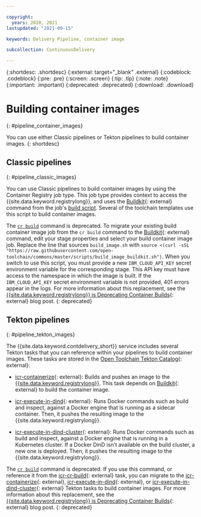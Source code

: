 ```yaml
---

copyright:
  years: 2020, 2021
lastupdated: "2021-09-15"

keywords: Delivery Pipeline, container image

subcollection: ContinuousDelivery

---
```


{:shortdesc: .shortdesc}
{:external: target="_blank" .external}
{:codeblock: .codeblock}
{:pre: .pre}
{:screen: .screen}
{:tip: .tip}
{:note: .note}
{:important: .important}
{:deprecated: .deprecated}
{:download: .download} 

# Building container images
{: #pipeline_container_images}

You can use either Classic pipelines or Tekton pipelines to build container images.
{: shortdesc}

## Classic pipelines
{: #pipeline_classic_images}

You can use Classic pipelines to build container images by using the Container Registry job type. This job type provides context to access the {{site.data.keyword.registrylong}}, and uses the [Buildkit](https://github.com/moby/buildkit){: external} command from the job's [build script](https://github.com/open-toolchain/commons/blob/master/scripts/build_image_buildkit.sh). Several of the toolchain templates use this script to build container images.

The [`cr build`](/docs/container-registry-cli-plugin?topic=container-registry-cli-plugin-containerregcli#bx_cr_build) command is deprecated. To migrate your existing build container image job from the `cr build` command to the [Buildkit](https://github.com/moby/buildkit){: external} command, edit your stage properties and select your build container image job. Replace the line that sources `build_image.sh` with `source <(curl -sSL "https://raw.githubusercontent.com/open-toolchain/commons/master/scripts/build_image_buildkit.sh")`. When you switch to use this script, you must provide a new `IBM_CLOUD_API_KEY` secret environment variable for the corresponding stage. This API key must have access to the namespace in which the image is built. If the `IBM_CLOUD_API_KEY` secret environment variable is not provided, 401 errors appear in the logs. For more information about this replacement, see the [{{site.data.keyword.registrylong}} is Deprecating Container Builds](https://www.ibm.com/cloud/blog/announcements/ibm-cloud-container-registry-deprecating-container-builds){: external} blog post.
{: deprecated}

## Tekton pipelines
{: #pipeline_tekton_images}

The {{site.data.keyword.contdelivery_short}} service includes several Tekton tasks that you can reference within your pipelines to build container images. These tasks are stored in the [Open Toolchain Tekton Catalog](https://github.com/open-toolchain/tekton-catalog/tree/master/container-registry){: external}:

* [icr-containerize](https://github.com/open-toolchain/tekton-catalog/blob/master/container-registry/README.md#icr-containerize
){: external}: Builds and pushes an image to the [{{site.data.keyword.registrylong}}](/docs/Registry?topic=Registry-getting-started). This task depends on [Buildkit](https://github.com/moby/buildkit){: external} to build the container image.

* [icr-execute-in-dind](https://github.com/open-toolchain/tekton-catalog/blob/master/container-registry/README.md#icr-execute-in-dind){: external}: Runs Docker commands such as build and inspect, against a Docker engine that is running as a sidecar container. Then, it pushes the resulting image to the {{site.data.keyword.registrylong}}.

* [icr-execute-in-dind-cluster](https://github.com/open-toolchain/tekton-catalog/blob/master/container-registry/README.md#icr-execute-in-dind-cluster){: external}: Runs Docker commands such as build and inspect, against a Docker engine that is running in a Kubernetes cluster. If a Docker DinD isn't available on the build cluster, a new one is deployed. Then, it pushes the resulting image to the {{site.data.keyword.registrylong}}.


The [`cr build`](/docs/container-registry-cli-plugin?topic=container-registry-cli-plugin-containerregcli#bx_cr_build) command is deprecated. If you use this command, or reference it from the [icr-cr-build](https://github.com/open-toolchain/tekton-catalog/blob/master/container-registry/README.md#icr-cr-build){: external} task, you can migrate to the [icr-containerize](https://github.com/open-toolchain/tekton-catalog/blob/master/container-registry/README.md#icr-containerize
){: external}, [icr-execute-in-dind](https://github.com/open-toolchain/tekton-catalog/blob/master/container-registry/README.md#icr-execute-in-dind){: external}, or [icr-execute-in-dind-cluster](https://github.com/open-toolchain/tekton-catalog/blob/master/container-registry/README.md#icr-execute-in-dind-cluster){: external} Tekton tasks to build container images. For more information about this replacement, see the [{{site.data.keyword.registrylong}} is Deprecating Container Builds](https://www.ibm.com/cloud/blog/announcements/ibm-cloud-container-registry-deprecating-container-builds){: external} blog post.
{: deprecated}
